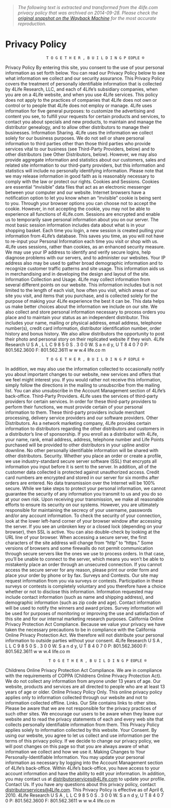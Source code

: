 > *The following text is extracted and transformed from the 4life.com privacy policy that was archived on 2014-09-28. Please check the [original snapshot on the Wayback Machine](https://web.archive.org/web/20140928123959id_/http%3A//media.4life.com/us/pdf/flyers/PrivacyPolicy04610Final.pdf) for the most accurate reproduction.*

# Privacy Policy

                      T O G E T H E R , B U I L D I N G P EOPLE ®
Privacy Policy
By entering this site, you consent to the use of your personal information as set forth below.
You can read our Privacy Policy below to see what information we collect and our security assurance.
This Privacy Policy covers the treatment of personally identifiable information that is collected by 4Life Research, LLC, and
each of 4Life’s subsidiary companies, when you are on a 4Life website, and when you use 4Life services.
This policy does not apply to the practices of companies that 4Life does not own or control or to people that 4Life does not
employ or manage.
4Life uses information for five general purposes: to customize the advertising and content you see, to fulfill your requests for
certain products and services, to contact you about specials and new products, to maintain and manage the distributor genealogy,
and to allow other distributors to manage their businesses.
Information Sharing. 4Life uses the information we collect solely for our business purposes. We do not sell or share personal
information to third parties other than those third parties who provide services vital to our business (see Third-Party Providers,
below) and to other distributors (see Other Distributors, below). However, we may also provide aggregate information and
statistics about our customers, sales and related site information to our third-party providers, but this information and statistics
will include no personally identifying information. Please note that we may release information in good faith as is reasonably
necessary to comply with the law or protect our rights.
Cookies and Sessions. Cookies are essential “invisible” data files that act as an electronic messenger between your computer
and our website. Internet browsers have a notification option to let you know when an “invisible” cookie is being sent to you.
Through your browser options you can choose not to accept the cookie. However, in not accepting the cookie, you may not
be able to experience all functions of 4Life.com.
Sessions are encrypted and enable us to temporarily save personal information about you on our server. The most basic
session information includes data about what is in your shopping basket. Each time you login, a new session is created pulling
your information from 4Life’s database. This saves you time, as you will not have to re-input your Personal Information each
time you visit or shop with us. 4Life uses sessions, rather than cookies, as an enhanced security measure.
We may use your IP address to identify and verify secure logins, help diagnose problems with our servers, and to administer our
websites. Your IP address also may be used to gather broad demographic information and to recognize customer traffic patterns
and site usage. This information aids us in merchandising and in developing the design and layout of the site.
Information Collection and Usage. 4Life may collect information from several different points on our website. This information
includes but is not limited to the length of each visit, how often you visit, which areas of our site you visit, and items that you
purchase, and is collected solely for the purpose of making your 4Life experience the best it can be. This data helps us make
better choices about the information we include on our site. We also collect and store personal information necessary to process
orders you place and to maintain your status as an independent distributor. This includes your name, mailing or physical address,
email address, telephone number(s), credit card information, distributor identification number, order history and bonus history.
We also allow distributors the opportunity to post their photo and personal story on their replicated website if they wish.
  4Life Research U S A , L L C    9 8 5 0 S . 3 0 0 W. S a n d y, U T 8 4 0 7 0 P: 801.562.3600 F: 801.562.3611       w w w.4 life.co m


                      T O G E T H E R , B U I L D I N G P EOPLE ®
In addition, we may also use the information collected to occasionally notify you about important changes to our website,
new services and offers that we feel might interest you. If you would rather not receive this information, simply follow the
directions in the mailing to unsubscribe from the mailing list. You can also unsubscribe in the Account Management
section of 4Life’s back-office.
Third-Party Providers. 4Life uses the services of third-party providers for certain services. In order for these third-party
providers to perform their functions, we must provide certain of your personal information to them. These third-party providers
include merchant processing, delivery service providers and our software providers.
Other Distributors. As a network marketing company, 4Life provides certain information to distributors regarding the other
distributors and customers in a distributor’s line of sponsorship. If you enroll as a distributor with 4Life, your name, rank, email
address, address, telephone number and Life Points purchased will be provided to other distributors in your upline and/or
downline. No other personally identifiable information will be shared with other distributors.
Security. Whether you place an order or create a profile, we use industry-standard secure server software (SSL) that encrypts
all information you input before it is sent to the server. In addition, all of the customer data collected is protected against
unauthorized access. Credit card numbers are encrypted and stored in our server for six months after orders are entered.
No data transmission over the Internet will be 100% secure. While we take steps to protect your personal information, we cannot
guarantee the security of any information you transmit to us and you do so at your own risk. Upon receiving your transmission,
we make all reasonable efforts to ensure its security on our systems. However, you are ultimately responsible for maintaining
the secrecy of your username, passwords and/or any account information.
To check the security of your connection, look at the lower left-hand corner of your browser window after accessing the server. If
you see an unbroken key or a closed lock (depending on your browser), then SSL is active. You can also double-check by looking
at the URL line of your browser. When accessing a secure server, the first characters of the site address will change from “http”
to “https.”
Some versions of browsers and some firewalls do not permit communication through secure servers like the ones we use to
process orders. In that case, you’ll be unable to connect to the server, which means you won’t be able to mistakenly place an
order through an unsecured connection. If you cannot access the secure server for any reason, please print our order form
and place your order by phone or by fax.
Surveys and Contests. Our site may request information from you via surveys or contests. Participation in these surveys or
contests is completely voluntary and you therefore have a choice whether or not to disclose this information. Information
requested may include contact information (such as name and shipping address), and demographic information (such as zip
code and age). Contact information will be used to notify the winners and award prizes. Survey information will be used for
purposes of monitoring or improving the use and satisfaction of this site and for our internal marketing research purposes.
California Online Privacy Protection Act Compliance. Because we value your privacy we have taken the necessary precautions
to be in compliance with the California Online Privacy Protection Act. We therefore will not distribute your personal information
to outside parties without your consent.
   4Life Research U S A , L L C   9 8 5 0 S . 3 0 0 W. S a n d y, U T 8 4 0 7 0 P: 801.562.3600 F: 801.562.3611      w w w.4 life.co m


                       T O G E T H E R , B U I L D I N G P EOPLE ®
Childrens Online Privacy Protection Act Compliance. We are in compliance with the requirements of COPPA (Childrens
Online Privacy Protection Act). We do not collect any information from anyone under 13 years of age. Our website, products
and services are all directed to people who are at least 13 years of age or older.
Online Privacy Policy Only. This online privacy policy applies only to information collected through our website and not
to information collected offline.
Links. Our Site contains links to other sites. Please be aware that we are not responsible for the privacy practices of such other
sites. We encourage our users to be aware when they leave our website and to read the privacy statements of each and every web
site that collects personally identifiable information from them. This Privacy Policy applies solely to information collected by
this website.
Your Consent. By using our website, you agree to let us collect and use information per the terms of this privacy policy. If
we decide to change our privacy policy, we will post changes on this page so that you are always aware of what information
we collect and how we use it.
Making Changes to Your Personally-Identifiable Information. You may update your personal information as necessary by
logging into the Account Management section of 4Life’s back-office. Within 4Life’s back-office, you have access to your account
information and have the ability to edit your information. In addition, you may contact us at distributorservices@4Life.com to
update your profile.
Contact Us. If you have any questions about this privacy policy, contact distributorservices@4Life.com.
This Privacy Policy is effective as of April 6, 2010.
   4Life Research U S A , L L C    9 8 5 0 S . 3 0 0 W. S a n d y, U T 8 4 0 7 0 P: 801.562.3600 F: 801.562.3611   w w w.4 life.co m
